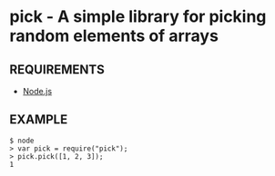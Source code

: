 # pick - A simple library for picking random elements of arrays

## REQUIREMENTS

 - [Node.js](http://nodejs.org/)

## EXAMPLE

	$ node
	> var pick = require("pick");
	> pick.pick([1, 2, 3]);
	1